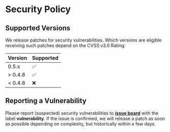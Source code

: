 # Security Policy

## Supported Versions

We release patches for security vulnerabilities. Which versions are eligible
receiving such patches depend on the CVSS v3.0 Rating:

| Version | Supported          |
| ------- | ------------------ |
| 0.5.x   | :white_check_mark: |
| > 0.4.8 | :white_check_mark: |
| < 0.4.8 | :x:                |

## Reporting a Vulnerability

Please report (suspected) security vulnerabilities to **[issue board](https://github.com/timoa/app-stores-prometheus-exporter/issues)**
with the label **vulnerability**. If the issue is confirmed, we will release a patch as soon as possible depending on complexity,
but historically within a few days.
